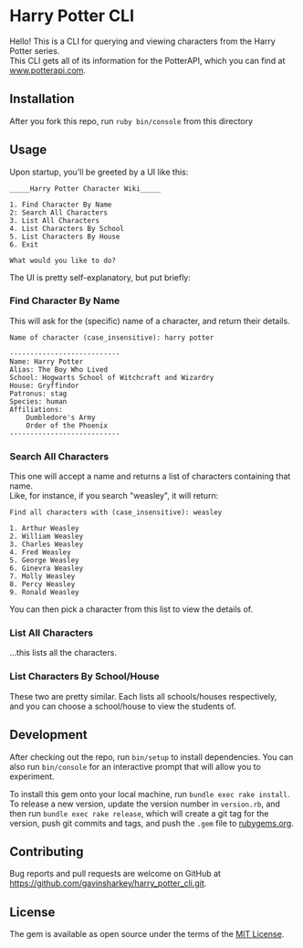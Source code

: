 # Harry Potter CLI

Hello! This is a CLI for querying and viewing characters from the Harry Potter series.  
This CLI gets all of its information for the PotterAPI, which you can find at www.potterapi.com.

## Installation

After you fork this repo, run ```ruby bin/console``` from this directory

## Usage

Upon startup, you'll be greeted by a UI like this:  

    _____Harry Potter Character Wiki_____

    1. Find Character By Name
    2: Search All Characters
    3. List All Characters
    4. List Characters By School
    5. List Characters By House
    6. Exit

    What would you like to do? 

The UI is pretty self-explanatory, but put briefly:  

### Find Character By Name  

This will ask for the (specific) name of a character, and return their details.  

    Name of character (case_insensitive): harry potter

    ---------------------------
    Name: Harry Potter
    Alias: The Boy Who Lived
    School: Hogwarts School of Witchcraft and Wizardry
    House: Gryffindor
    Patronus: stag
    Species: human
    Affiliations:
        Dumbledore's Army
        Order of the Phoenix
    ---------------------------

### Search All Characters

This one will accept a name and returns a list of characters containing that name.  
Like, for instance, if you search "weasley", it will return:  
    
    Find all characters with (case_insensitive): weasley

    1. Arthur Weasley
    2. William Weasley
    3. Charles Weasley
    4. Fred Weasley
    5. George Weasley
    6. Ginevra Weasley
    7. Molly Weasley
    8. Percy Weasley
    9. Ronald Weasley

You can then pick a character from this list to view the details of.  

### List All Characters

...this lists all the characters.

### List Characters By School/House

These two are pretty similar. Each lists all schools/houses respectively,  
and you can choose a school/house to view the students of.

## Development

After checking out the repo, run `bin/setup` to install dependencies. You can also run `bin/console` for an interactive prompt that will allow you to experiment.

To install this gem onto your local machine, run `bundle exec rake install`. To release a new version, update the version number in `version.rb`, and then run `bundle exec rake release`, which will create a git tag for the version, push git commits and tags, and push the `.gem` file to [rubygems.org](https://rubygems.org).

## Contributing

Bug reports and pull requests are welcome on GitHub at https://github.com/gavinsharkey/harry_potter_cli.git.

## License

The gem is available as open source under the terms of the [MIT License](http://opensource.org/licenses/MIT).
